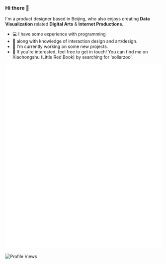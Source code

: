 ### Hi there 👋

I'm a product designer based in Beijing, who also enjoys creating **Data Visualization** related **Digital Arts** & **Internet Productions**. 

- 💻 I have some experience with programming
- 🎨 along with knowledge of interaction design and art/design.
- 🥝 I'm currently working on some new projects.
- 📱 If you're interested, feel free to get in touch! You can find me on Xiaohongshu (Little Red Book) by searching for 'sollarzoo'.
<a href="https://github.com/Sollarzoo/solare">
<img src="https://github.com/Sollarzoo/solare/blob/master/generated/languages.svg#gh-dark-mode-only" />
<img src="https://github.com/Sollarzoo/solare/blob/master/generated/overview.svg#gh-dark-mode-only" />
</a>

![Profile Views](https://komarev.com/ghpvc/?username=Sollarzoo)

